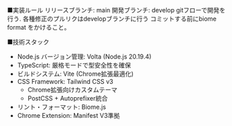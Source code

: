 ■実装ルール
リリースブランチ: main
開発ブランチ: develop
gitフローで開発を行う.
各種修正のプルリクはdevelopブランチに行う
コミットする前にbiome format をかけること。

■技術スタック
- Node.js バージョン管理: Volta (Node.js 20.19.4)
- TypeScript: 厳格モードで型安全性を確保
- ビルドシステム: Vite (Chrome拡張最適化)
- CSS Framework: Tailwind CSS v3
  - Chrome拡張向けカスタムテーマ
  - PostCSS + Autoprefixer統合
- リント・フォーマット: Biome.js
- Chrome Extension: Manifest V3準拠

